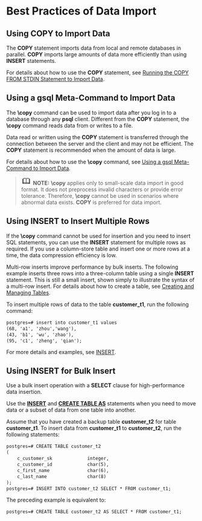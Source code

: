 # Best Practices of Data Import<a name="EN-US_TOPIC_0000001119812468"></a>

## Using COPY to Import Data<a name="section6169828135512"></a>

The  **COPY**  statement imports data from local and remote databases in parallel.  **COPY**  imports large amounts of data more efficiently than using  **INSERT**  statements.

For details about how to use the  **COPY**  statement, see  [Running the COPY FROM STDIN Statement to Import Data](running-the-copy-from-stdin-statement-to-import-data.md).

## Using a gsql Meta-Command to Import Data<a name="section346516473558"></a>

The  **\\copy**  command can be used to import data after you log in to a database through any  **psql**  client. Different from the  **COPY**  statement, the  **\\copy**  command reads data from or writes to a file.

Data read or written using the  **COPY**  statement is transferred through the connection between the server and the client and may not be efficient. The  **COPY**  statement is recommended when the amount of data is large.

For details about how to use the  **\\copy**  command, see  [Using a gsql Meta-Command to Import Data](using-a-gsql-meta-command-to-import-data.md).

>![](public_sys-resources/icon-note.gif) **NOTE:** 
>**\\copy**  applies only to small-scale data import in good format. It does not preprocess invalid characters or provide error tolerance. Therefore,  **\\copy**  cannot be used in scenarios where abnormal data exists.  **COPY**  is preferred for data import.

## Using INSERT to Insert Multiple Rows<a name="section106965235123"></a>

If the  **\\copy**  command cannot be used for insertion and you need to insert SQL statements, you can use the  **INSERT**  statement for multiple rows as required. If you use a column-store table and insert one or more rows at a time, the data compression efficiency is low.

Multi-row inserts improve performance by bulk inserts. The following example inserts three rows into a three-column table using a single  **INSERT**  statement. This is still a small insert, shown simply to illustrate the syntax of a multi-row insert. For details about how to create a table, see  [Creating and Managing Tables](creating-and-managing-tables.md).

To insert multiple rows of data to the table  **customer\_t1**, run the following command:

```
postgres=# insert into customer_t1 values 
(68, 'a1', 'zhou','wang'),
(43, 'b1', 'wu', 'zhao'),
(95, 'c1', 'zheng', 'qian');
```

For more details and examples, see  [INSERT](en-us_topic_0289900448.md).

## Using INSERT for Bulk Insert<a name="s95f70783c7444e69b510ac69e04be503"></a>

Use a bulk insert operation with a  **SELECT**  clause for high-performance data insertion.

Use the  **[INSERT](en-us_topic_0289900448.md)**  and  **[CREATE TABLE AS](en-us_topic_0289900336.md)**  statements when you need to move data or a subset of data from one table into another.

Assume that you have created a backup table  **customer\_t2**  for table  **customer\_t1**. To insert data from  **customer\_t1**  to  **customer\_t2**, run the following statements:

```
postgres=# CREATE TABLE customer_t2
(
    c_customer_sk             integer,
    c_customer_id             char(5),
    c_first_name              char(6),
    c_last_name               char(8)
);
postgres=# INSERT INTO customer_t2 SELECT * FROM customer_t1;
```

The preceding example is equivalent to:

```
postgres=# CREATE TABLE customer_t2 AS SELECT * FROM customer_t1;
```

